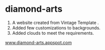 diamond-arts
============

1. A website created from Vintage Template . <br/>
2. Added few customizations to backgrounds.
3. Added clouds to meet the requirements.

www.diamond-arts.appspot.com
